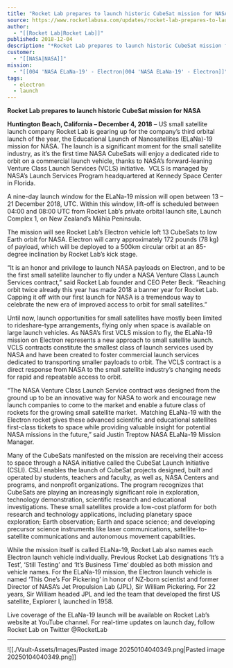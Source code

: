 ```yaml
---
title: "Rocket Lab prepares to launch historic CubeSat mission for NASA  "
source: https://www.rocketlabusa.com/updates/rocket-lab-prepares-to-launch-historic-small-satellite-mission-for-nasa/
author:
  - "[[Rocket Lab|Rocket Lab]]"
published: 2018-12-04
description: "*Rocket Lab prepares to launch historic CubeSat mission for NASA *"
customer:
  - "[[NASA|NASA]]"
mission:
  - "[[004 'NASA ELaNa-19' - Electron|004 'NASA ELaNa-19' - Electron]]"
tags:
  - electron
  - launch
---
```

**Rocket Lab prepares to launch historic CubeSat mission for NASA**

**Huntington Beach, California – December 4, 2018** – US small satellite launch company Rocket Lab is gearing up for the company’s third orbital launch of the year, the Educational Launch of Nanosatellites (ELaNa)-19 mission for NASA. The launch is a significant moment for the small satellite industry, as it’s the first time NASA CubeSats will enjoy a dedicated ride to orbit on a commercial launch vehicle, thanks to NASA’s forward-leaning Venture Class Launch Services (VCLS) initiative.  VCLS is managed by NASA’s Launch Services Program headquartered at Kennedy Space Center in Florida.

A nine-day launch window for the ELaNa-19 mission will open between 13 – 21 December 2018, UTC. Within this window, lift-off is scheduled between 04:00 and 08:00 UTC from Rocket Lab’s private orbital launch site, Launch Complex 1, on New Zealand’s Māhia Peninsula.

The mission will see Rocket Lab’s Electron vehicle loft 13 CubeSats to low Earth orbit for NASA. Electron will carry approximately 172 pounds (78 kg) of payload, which will be deployed to a 500km circular orbit at an 85-degree inclination by Rocket Lab’s kick stage.

“It is an honor and privilege to launch NASA payloads on Electron, and to be the first small satellite launcher to fly under a NASA Venture Class Launch Services contract,” said Rocket Lab founder and CEO Peter Beck. “Reaching orbit twice already this year has made 2018 a banner year for Rocket Lab. Capping it off with our first launch for NASA is a tremendous way to celebrate the new era of improved access to orbit for small satellites.”

Until now, launch opportunities for small satellites have mostly been limited to rideshare-type arrangements, flying only when space is available on large launch vehicles. As NASA’s first VCLS mission to fly, the ELaNa-19 mission on Electron represents a new approach to small satellite launch. VCLS contracts constitute the smallest class of launch services used by NASA and have been created to foster commercial launch services dedicated to transporting smaller payloads to orbit. The VCLS contract is a direct response from NASA to the small satellite industry’s changing needs for rapid and repeatable access to orbit.

“The NASA Venture Class Launch Service contract was designed from the ground up to be an innovative way for NASA to work and encourage new launch companies to come to the market and enable a future class of rockets for the growing small satellite market.  Matching ELaNa-19 with the Electron rocket gives these advanced scientific and educational satellites first-class tickets to space while providing valuable insight for potential NASA missions in the future,” said Justin Treptow NASA ELaNa-19 Mission Manager.

Many of the CubeSats manifested on the mission are receiving their access to space through a NASA initiative called the CubeSat Launch Initiative (CSLI). CSLI enables the launch of CubeSat projects designed, built and operated by students, teachers and faculty, as well as, NASA Centers and programs, and nonprofit organizations. The program recognizes that CubeSats are playing an increasingly significant role in exploration, technology demonstration, scientific research and educational investigations. These small satellites provide a low-cost platform for both research and technology applications, including planetary space exploration; Earth observation; Earth and space science; and developing precursor science instruments like laser communications, satellite-to-satellite communications and autonomous movement capabilities.

While the mission itself is called ELaNa-19, Rocket Lab also names each Electron launch vehicle individually. Previous Rocket Lab designations ‘It’s a Test’, ‘Still Testing’ and ‘It’s Business Time’ doubled as both mission and vehicle names. For the ELaNa-19 mission, the Electron launch vehicle is named ‘This One’s For Pickering’ in honor of NZ-born scientist and former Director of NASA’s Jet Propulsion Lab (JPL), Sir William Pickering. For 22 years, Sir William headed JPL and led the team that developed the first US satellite, Explorer I, launched in 1958.

Live coverage of the ELaNa-19 launch will be available on Rocket Lab’s website at YouTube channel. For real-time updates on launch day, follow Rocket Lab on Twitter @RocketLab

---

![[./Vault-Assets/Images/Pasted image 20250104040349.png|Pasted image 20250104040349.png]]
